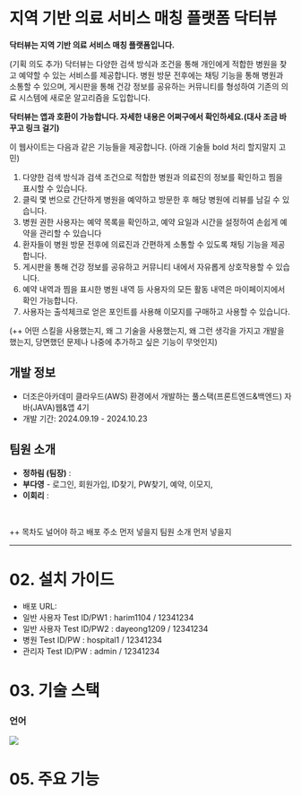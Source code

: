 # 지역 기반 의료 서비스 매칭 플랫폼 닥터뷰

<b>닥터뷰는 지역 기반 의료 서비스 매칭 플랫폼입니다.</b>

(기획 의도 추가) 닥터뷰는 다양한 검색 방식과 조건을 통해 개인에게 적합한 병원을 찾고 예약할 수 있는 서비스를 제공합니다. 병원 방문 전후에는 채팅 기능을 통해 병원과 소통할 수 있으며, 게시판을 통해 건강 정보를 공유하는 커뮤니티를 형성하여 기존의 의료 시스템에 새로운 알고리즘을 도입합니다.

<b>닥터뷰는 앱과 호환이 가능합니다. 자세한 내용은 어쩌구에서 확인하세요.(대사 조금 바꾸고 링크 걸기)</b>

이 웹사이트는 다음과 같은 기능들을 제공합니다. (아래 기술들 bold 처리 할지말지 고민)

1. 다양한 검색 방식과 검색 조건으로 적합한 병원과 의료진의 정보를 확인하고 찜을 표시할 수 있습니다.
2. 클릭 몇 번으로 간단하게 병원을 예약하고 방문한 후 해당 병원에 리뷰를 남길 수 있습니다.
3. 병원 권한 사용자는 예약 목록을 확인하고, 예약 요일과 시간을 설정하여 손쉽게 예약을 관리할 수 있습니다
4. 환자들이 병원 방문 전후에 의료진과 간편하게 소통할 수 있도록 채팅 기능을 제공합니다.
5. 게시판을 통해 건강 정보를 공유하고 커뮤니티 내에서 자유롭게 상호작용할 수 있습니다.
6. 예약 내역과 찜을 표시한 병원 내역 등 사용자의 모든 활동 내역은 마이페이지에서 확인 가능합니다.
7. 사용자는 출석체크로 얻은 포인트를 사용해 이모지를 구매하고 사용할 수 있습니다.

(++ 어떤 스킬을 사용했는지, 왜 그 기술을 사용했는지, 왜 그런 생각을 가지고 개발을 했는지, 당면했던 문제나 나중에 추가하고 싶은 기능이 무엇인지)



## 개발 정보
<ul>
  <li>더조은아카데미 클라우드(AWS) 환경에서 개발하는 풀스택(프론트엔드&백엔드) 자바(JAVA)웹&앱 4기</li>
  <li>개발 기간: 2024.09.19 - 2024.10.23</li>
</ul>

## 팀원 소개
<ul>
  <li><b>정하림 (팀장)</b> : </li>
  <li><b>부다영</b> - 로그인, 회원가입, ID찾기, PW찾기, 예약, 이모지, </li>
  <li><b>이회리</b> : </li>
</ul>
<br />


++ 목차도 널어야 하고 배포 주소 먼저 넣을지 팀원 소개 먼저 넣을지

------------------------------------------------

# 02. 설치 가이드

- 배포 URL: 
- 일반 사용자 Test ID/PW1 : harim1104 / 12341234
- 일반 사용자 Test ID/PW2 : dayeong1209 / 12341234
- 병원 Test ID/PW : hospital1 / 12341234
- 관리자 Test ID/PW : admin / 12341234

# 03. 기술 스택

### 언어
 <img src="https://img.shields.io/badge/java-007396?style=for-the-badge&logo=java&logoColor=white"> 





# 05. 주요 기능












